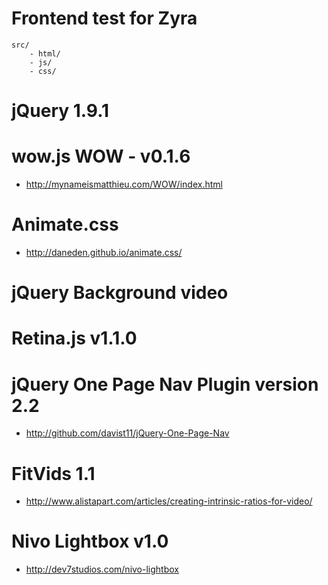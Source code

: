 Frontend test for Zyra
===============

```
src/
    - html/
    - js/
    - css/
```

# jQuery 1.9.1

# wow.js WOW - v0.1.6
-   http://mynameismatthieu.com/WOW/index.html

# Animate.css
-   http://daneden.github.io/animate.css/

# jQuery Background video

# Retina.js v1.1.0

# jQuery One Page Nav Plugin version 2.2
-   http://github.com/davist11/jQuery-One-Page-Nav

# FitVids 1.1
-   http://www.alistapart.com/articles/creating-intrinsic-ratios-for-video/

# Nivo Lightbox v1.0
-   http://dev7studios.com/nivo-lightbox
